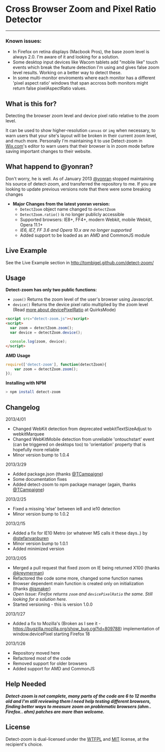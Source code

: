 Cross Browser Zoom and Pixel Ratio Detector
======
------

### Known issues:
* In Firefox on retina displays (Macbook Pros), the base zoom level is always 2.0. I'm aware of it and looking for a solution.
* Some desktop input devices like Wacom tablets add "mobile like" touch events which break the feature detection I'm using and gives false zoom level results. Working on a better way to detect these.
* In some multi-monitor enviroments where each monitor has a different 'pixel aspect ratio' windows that span accross both monitors might return false pixelAspectRatio values.

What is this for?
------
Detecting the browser zoom level and device pixel ratio relative to the zoom level.

It can be used to show higher-resolution `canvas` or `img` when necessary,
to warn users that your site's layout will be broken in their current zoom level,
and much more.
Personally I'm maintaining it to use Detect-zoom in [Wix.com](http://wix.com)'s editor to warn users
that their browser is in zoom mode before saving important changes to their website.

What happend to @yonran?
------
Don't worry, he is well.
As of January 2013 [@yonran](https://github.com/yonran) stopped maintaining his source of detect-zoom, and transferred the repository to me.
If you are looking to update previous versions note that there were some breaking changes

* **Major Changes from the latest yonran version:**
    * `DetectZoom` object name changed to `detectZoom`
    * `DetectZoom.ratio()` is no longer publicly accessible
    * Supported browsers: IE8+, FF4+, modern Webkit, mobile Webkit, Opera 11.1+
    * *IE6, IE7, FF 3.6 and Opera 10.x are no longer supported*
    * Added support to be loaded as an AMD and CommonJS module

Live Example
------
See the Live Example section in
http://tombigel.github.com/detect-zoom/

Usage
------
**Detect-zoom has only two public functions:**
* `zoom()`   Returns the zoom level of the user's browser using Javascript.
* `device()`   Returns the device pixel ratio multiplied by the zoom level (Read [more about devicePixelRatio](http://www.quirksmode.org/blog/archives/2012/07/more_about_devi.html) at QuirksMode)

```html
<script src="detect-zoom.js"></script>
<script>
  var zoom = detectZoom.zoom();
  var device = detectZoom.device();

  console.log(zoom, device);
</script>
```

**AMD Usage**

```javascript
require(['detect-zoom'], function(detectZoom){
    var zoom = detectZoom.zoom();
});
```

**Installing with NPM**

```bash
> npm install detect-zoom
```

Changelog
------

2013/4/01
* Changed WebKit detection from deprecated webkitTextSizeAdjust to webkitMarquee
* Changed WebKitMobile detection from unreliable 'ontouchstart' event (can be triggered on desktops too) to 'orientation' property that is hopefully more reliable
* Minor version bump to 1.0.4

2013/3/29
* Added package.json (thanks [@TCampaigne](https://github.com/TCampaigne))
* Some documentation fixes
* Added detect-zoom to npm package manager (again, thanks [@TCampaigne](https://github.com/TCampaigne)) 

2013/2/25
* Fixed a missing 'else' between ie8 and ie10 detection
* Minor version bump to 1.0.2

2013/2/15
* Added a fix for IE10 Metro (or whatever MS calls it these days..) by [@stefanvanburen](https://github.com/stefanvanburen)
* Minor version bump to 1.0.1
* Added minimized version

2013/2/05
* Merged a pull request that fixed zoom on IE being returned X100 (thanks [@kreymerman](https://github.com/kreymerman))
* Refactored the code some more, changed some function names
* Browser dependent main function is created only on initialization (thanks [@jsmaker](https://github.com/jsmaker))
* _Open Issue: Firefox returns `zoom` and `devicePixelRatio` the same. Still looking for a solution here._
* Started versioning - this is version 1.0.0

2013/1/27
* Added a fix to Mozilla's (Broken as I see it - https://bugzilla.mozilla.org/show_bug.cgi?id=809788)
implementation of window.devicePixel starting Firefox 18

2013/1/26
* Repository moved here
* Refactored most of the code
* Removed support for older browsers
* Added support for AMD and CommonJS


Help Needed
------

***Detect-zoom is not complete, many parts of the code are 6 to 12 months old and I'm still reviewing them
I need help testing different browsers, finding better ways to measure zoom on problematic browsers (ahm.. Firefox.. ahm)
patches are more than welcome.***


License
------

Detect-zoom is dual-licensed under the [WTFPL](http://www.wtfpl.net/about/) and [MIT](http://opensource.org/licenses/MIT) license, at the recipient's choice.
